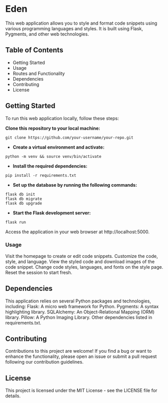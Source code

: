 # Eden

This web application allows you to style and format code snippets using various programming languages and styles. It is built using Flask, Pygments, and other web technologies.

## Table of Contents
- Getting Started
- Usage
- Routes and Functionality
- Dependencies
- Contributing
- License

## Getting Started
To run this web application locally, follow these steps:

**Clone this repository to your local machine:**
```
git clone https://github.com/your-username/your-repo.git
```

- **Create a virtual environment and activate:**
```
python -m venv && source venv/bin/activate
```

- **Install the required dependencies:**
```
pip install -r requirements.txt
```

- **Set up the database by running the following commands:**
```
flask db init
flask db migrate
flask db upgrade
```

- **Start the Flask development server:**
```
flask run
```
Access the application in your web browser at http://localhost:5000.

### Usage
Visit the homepage to create or edit code snippets.
Customize the code, style, and language.
View the styled code and download images of the code snippet.
Change code styles, languages, and fonts on the style page.
Reset the session to start fresh.

## Dependencies
This application relies on several Python packages and technologies, including:
Flask: A micro web framework for Python.
Pygments: A syntax highlighting library.
SQLAlchemy: An Object-Relational Mapping (ORM) library.
Pillow: A Python Imaging Library.
Other dependencies listed in requirements.txt.

## Contributing
Contributions to this project are welcome! If you find a bug or want to enhance the functionality, please open an issue or submit a pull request following our contribution guidelines.

## License
This project is licensed under the MIT License - see the LICENSE file for details.


